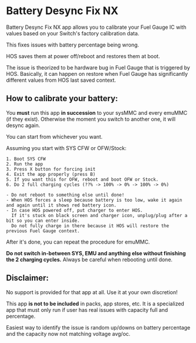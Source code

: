 # Battery Desync Fix NX


Battery Desync Fix NX app allows you to calibrate your Fuel Gauge IC with values based on your Switch's factory calibration data.


This fixes issues with battery percentage being wrong.

HOS saves them at power off/reboot and restores them at boot.

The issue is theorized to be hardware bug in Fuel Gauge that is triggered by HOS. Basically, it can happen on restore when Fuel Gauge has significantly different values from HOS last saved context.


## How to calibrate your battery:

You **must** run this app **in succession** to your sysMMC and every emuMMC (if they exist). Otherwise the moment you switch to another one, it will desync again.

You can start from whichever you want.

Assuming you start with SYS CFW or OFW/Stock:

```
1. Boot SYS CFW
2. Run the app
3. Press X button for forcing init
4. Exit the app properly (press B)
5. If you want this for OFW, reboot and boot OFW or Stock.
6. Do 2 full charging cycles (??% -> 100% -> 0% -> 100% -> 0%)

- Do not reboot to something else until done!
- When HOS forces a sleep because battery is too low, wake it again and again until it shows red battery icon.
- In case HOS powered off, put charger to enter HOS.
  If it's stuck on black screen and charger icon, unplug/plug after a bit so you can enter inside.
  Do not fully charge in there because it HOS will restore the previous Fuel Gauge context.

```

After it's done, you can repeat the procedure for emuMMC.

**Do not switch in-between SYS, EMU and anything else without finishing the 2 charging cycles.** Always be careful when rebooting until done.


## Disclaimer:

No support is provided for that app at all. Use it at your own discretion!

This app **is not to be included** in packs, app stores, etc. It is a specialized app that must only run if user has real issues with capacity full and percentage.

Easiest way to identify the issue is random up/downs on battery percentage and the capacity now not matching voltage avg/oc.
